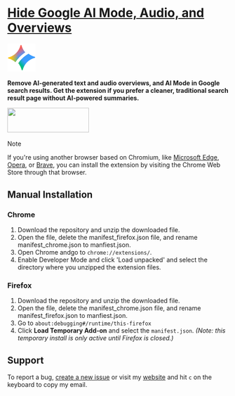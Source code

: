 # [Hide Google AI Mode, Audio, and Overviews](https://asahi.framer.wiki/hide-google-ai)

<a href="https://asahi.framer.wiki/hide-google-ai">
  <img src="icons/icon128.png" width="64" height="64">
</a>

**Remove AI-generated text and audio overviews, and AI Mode in Google search results. Get the extension if you prefer a cleaner, traditional search result page without AI-powered summaries.**

<kbd>
<div style="border: 1 solid black; padding: 10;">
  <a href="https://chromewebstore.google.com/detail/_____________">
    <img src="https://fwextensions.github.io/QuicKey/img/webstore.png" width="186" height="56.25">
  </a>
</div>
</kbd>

<p></p>

> [!NOTE]
> If you're using another browser based on Chromium, like [Microsoft Edge](https://support.microsoft.com/en-us/microsoft-edge/add-turn-off-or-remove-extensions-in-microsoft-edge-9c0ec68c-2fbc-2f2c-9ff0-bdc76f46b026#ID0EDL), [Opera](https://forums.opera.com/topic/72036/duplicated-install-chrome-extensions-is-no-longer-available-in-opera-extensions-store/2), or [Brave](https://brave.com/learn/using-chrome-extensions-in-brave/#how-to-install-chrome-extensions-in-brave), you can install the extension by visiting the Chrome Web Store through that browser.

## Manual Installation

### Chrome

1. Download the repository and unzip the downloaded file.
2. Open the file, delete the manifest_firefox.json file, and rename manifest_chrome.json to manfiest.json.
3. Open Chrome andgo to `chrome://extensions/`.
4. Enable Developer Mode and click 'Load unpacked' and select the directory where you unzipped the extension files.

### Firefox

1. Download the repository and unzip the downloaded file.
2. Open the file, delete the manifest_chrome.json file, and rename manifest_firefox.json to manfiest.json.
3. Go to `about:debugging#/runtime/this-firefox`
5. Click **Load Temporary Add-on** and select the `manifest.json`. *(Note: this temporary install is only active until Firefox is closed.)*

## Support

To report a bug, [create a new issue](https://github.com/asahisuenaga/custom-cursor/issues/new) or visit my [website](https://asahi.framer.wiki) and hit `c` on the keyboard to copy my email.
